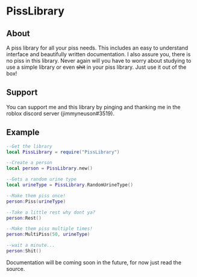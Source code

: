 # PissLibrary

## About
A piss library for all your piss needs. This includes an easy to understand interface and beautifully written documentation. I also assure you, there is no piss in this library. Never again will you have to worry about studying to use a simple library or even ~~shit~~ in your piss library. Just use it out of the box!

## Support
You can support me and this library by pinging and thanking me in the roblox discord server (jimmyneuson#3519).

## Example

```lua
--Get the library
local PissLibrary = require("PissLibrary")

--Create a person
local person = PissLibrary.new()

--Gets a random urine type
local urineType = PissLibrary.RandomUrineType()

--Make them piss once!
person:Piss(urineType)

--Take a little rest why dont ya?
person:Rest()

--Make them piss multiple times!
person:MultiPiss(50, urineType)

--wait a minute...
person:Shit()
```

Documentation will be coming soon in the future, for now just read the source.